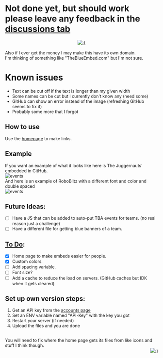 # Not done yet, but should work please leave any feedback in the [discussions tab](https://github.com/Cool-showTTV/TheBlueAlliance-Embed/discussions)

<div align="center" title="Well hello there! Did you know that a shrimp's heart is in its head?" width="390">
  <a href="#"><img src="https://sonarcloud.io/api/project_badges/measure?project=Cool-showTTV_TheBlueAlliance-Embed&metric=ncloc" title=":)"></a>
  
</div>

<br>
Also if I ever get the money I may make this have its own domain.<br>
I'm thinking of something like "TheBlueEmbed.com" but I'm not sure.

# Known issues
- Text can be cut off if the text is longer than my given width
- Some names can be cut but I currently don't know any (need some)
- GitHub can show an error instead of the image (refreshing GitHub seems to fix it)
- Probably some more that I forgot

## How to use
Use the [homepage](https://thebluealliance-embed.herokuapp.com) to make links.

## Example
If you want an example of what it looks like here is The Juggernauts' embedded in GitHub.<br>
![events](https://thebluealliance-embed.herokuapp.com/?num=1)<br>
And here is an example of RoboBlitz with a different font and color and double spaced<br>
![events](https://thebluealliance-embed.herokuapp.com/?num=3936&font=Candara&color=00f&doubleSpace=true)


## Future Ideas:
- [ ] Have a JS that can be added to auto-put TBA events for teams. (no real reason just a challenge)
- [ ] Have a different file for getting blue banners of a team.

## [To Do](https://github.com/Cool-showTTV/TheBlueAlliance-Embed/projects/1):
- [X] Home page to make embeds easier for people.
- [X] Custom colors.
- [ ] Add spacing variable.
- [ ] Font size?
- [ ] Add a cache to reduce the load on servers. (GitHub caches but IDK when it gets cleared)

## Set up own version steps:
1. Get an API key from the [accounts page](https://www.thebluealliance.com/account#:~:text=0-,Read%20API%20Keys,-Description)
2. Set an ENV variable named "API-Key" with the key you got
3. Restart your server (if needed)
4. Upload the files and you are done
<br>
You will need to fix where the home page gets its files from like icons and stuff I think though.


<div align="right" title="I'm wrong on a lot but hey whats wrong about that!" width="390">
  <a href="https://sonarcloud.io/"><img src="https://sonarcloud.io/images/project_badges/sonarcloud-white.svg" title=":)"></a>
  
</div>

